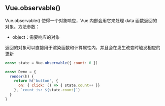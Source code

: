 
## Vue.observable()
Vue.observable() 使得一个对象响应，Vue 内部会用它来处理 data 函数返回的对象。方法参数：
* object：需要响应的对象

返回的对象可以直接用于渲染函数和计算属性内，并且会在发生改变时触发相应的更新

```js
const state = Vue.observable({ count: 0 })

const Demo = {
  render(h) {
    return h('button', {
      on: { click: () => { state.count++ }}
    }, `count is: ${state.count}`)
  }
}
```
